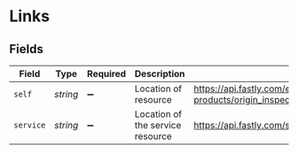 # Links


## Fields

| Field                                                                                    | Type                                                                                     | Required                                                                                 | Description                                                                              | Example                                                                                  |
| ---------------------------------------------------------------------------------------- | ---------------------------------------------------------------------------------------- | ---------------------------------------------------------------------------------------- | ---------------------------------------------------------------------------------------- | ---------------------------------------------------------------------------------------- |
| `self`                                                                                   | *string*                                                                                 | :heavy_minus_sign:                                                                       | Location of resource                                                                     | https://api.fastly.com/enabled-products/origin_inspector/services/4nWURjwmQjbMB5OefSM75i |
| `service`                                                                                | *string*                                                                                 | :heavy_minus_sign:                                                                       | Location of the service resource                                                         | https://api.fastly.com/service/4nWURjwmQjbMB5OefSM75i                                    |